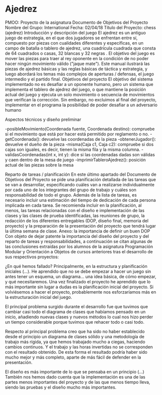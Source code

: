 # Ajedrez
PMOO: Proyecto de la asignatura
Documento de Objetivos del Proyecto
Nombre del Grupo: International Fecha: 02/04/18
Título del Proyecto: chess (ajedrez)
 Introducción y descripción del juego
El ajedrez es un antiguo juego de estrategia, en el que dos jugadores se enfrentan entre sí, compuesto por piezas con cualidades diferentes y específicas, en un campo de batalla o tablero de ajedrez, una cuadrícula cuadrada que consta de 64 cuadrados o casas, 32 blancas y 32 negras . El objetivo del juego es mover las piezas para traer al rey oponente en la condición de no poder hacer ningún movimiento válido ("jaque mate"). Este manual ilustrará las piezas de ajedrez básicas y las reglas básicas de táctica y estrategia, y luego abordará los temas más complejos de aperturas / defensas, el juego intermedio y el partido final.
 Objetivos del proyecto
El objetivo del sistema implementado no es desafiar a un oponente humano, pero un sistema que implementa el tablero de ajedrez del juego, o que mantiene la posición actual del juego y ejecuta un solo movimiento o secuencia de movimientos que verifican la corrección.
Sin embargo, no excluimos al final del proyecto, implementar en el programa la posibilidad de poder desafiar a un adversario humano

 Aspectos técnicos y diseño preliminar
 

-posibleMovimiento(Coordenada fuente, Coordenada destino): compruebe si el movimiento que está por hacer está permitido por reglamento o no.
-getCoordenada(): devuelve las coordenadas de la pieza
-obtenerJugador(): devuelve el dueño de la pieza
-misma(Caja c1, Caja c2): compruebe si dos cajas son iguales, es decir, tienen la misma fila y la misma columna.
-validasCoordenadas(int x, int y):  dice si las coordenadas dadas son válidas y caen dentro de la mesa de juego
-imprimirTableroAjedrez(): posición actual de las piezas sobre la mesa




 Reparto de tareas / planificación
En este último apartado del Documento de Objetivos del Proyecto se pide una planificación detallada de las tareas que se van a desarrollar, especificando cuáles van a realizarse individualmente por cada uno de los integrantes del grupo de trabajo y cuáles son responsabilidad de todo el grupo. Además de la lista de tareas, es necesario incluir una estimación del tiempo de dedicación de cada persona implicada en cada tarea.
Se recomienda incluir en la planificación, al menos, las tareas relacionadas con el diseño e implementación de las clases y las clases de prueba identificadas, las reuniones de grupo, la redacción de los diferentes entregables (DOP, diseño final, memoria del proyecto) y la preparación de la presentación del proyecto que tendrá lugar la última semana de clase.
 Anexo: la importancia de definir un buen DOP
Con objeto de dejar patente la importancia del diseño del proyecto y del reparto de tareas y responsabilidades, a continuación se citan algunas de las conclusiones extraídas por los alumnos de la asignatura Programación Modular y Orientación a Objetos de cursos anteriores tras el desarrollo de sus respectivos proyectos:

¿En qué hemos fallado? Principalmente, en la estructura y planificación iniciales (...). He aprendido que no se debe empezar a hacer un juego sin antes tener un esquema, un diagrama… una idea básica, de cómo empezar, y qué necesitaremos. Una vez finalizado el proyecto he aprendido que lo más importante sin lugar a dudas es la planificación inicial del proyecto. Si volviésemos a hacer el proyecto, probablemente nos esforzaríamos más en la estructuración inicial del juego.

El principal problema surgido durante el desarrollo fue que tuvimos que cambiar casi todo el diagrama de clases que habíamos pensado en un inicio, añadiendo nuevas clases y nuevos métodos lo cual nos hizo perder un tiempo considerable porque tuvimos que rehacer todo o casi todo.

Respecto al principal problema creo que ha sido no haber establecido desde el principio un diagrama de clases sólido y una metodología de trabajo más rígida, ya que hemos trabajado mucho a ciegas, haciendo cambios continuos. Y el trabajo y las horas invertidas no se corresponden con el resultado obtenido. De esta forma el resultado podría haber sido mucho mejor y más completo, aparte de más fácil de defender en la presentación.

El diseño es más importante de lo que se pensaba en un principio (...) También nos hemos dado cuenta que la implementación es una de las partes menos importantes del proyecto y de las que menos tiempo lleva, siendo las pruebas y el diseño mucho más importantes.

